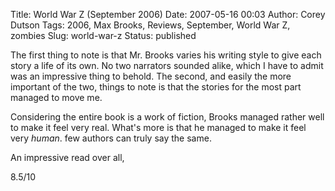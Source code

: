 Title: World War Z (September 2006)
Date: 2007-05-16 00:03
Author: Corey Dutson
Tags: 2006, Max Brooks, Reviews, September, World War Z, zombies
Slug: world-war-z
Status: published

The first thing to note is that Mr. Brooks varies his writing style to
give each story a life of its own. No two narrators sounded alike, which
I have to admit was an impressive thing to behold. The second, and
easily the more important of the two, things to note is that the stories
for the most part managed to move me.

Considering the entire book is a work of fiction, Brooks managed rather
well to make it feel very real. What's more is that he managed to make
it feel very *human*. few authors can truly say the same.

An impressive read over all,

8.5/10

